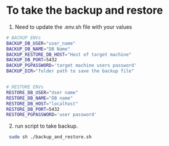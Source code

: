 # To take the backup and restore

1. Need to update the .env.sh file with your values 

```bash
# BACKUP ENVs
BACKUP_DB_USER="user_name"
BACKUP_DB_NAME="DB Name"
BACKUP_RESTORE_DB_HOST="Host of target machine"
BACKUP_DB_PORT=5432
BACKUP_PGPASSWORD='target machine users password'
BACKUP_DIR="folder path to save the backup file"


# RESTORE ENVs
RESTORE_DB_USER="User name"
RESTORE_DB_NAME="DB name"
RESTORE_DB_HOST="localhost"
RESTORE_DB_PORT=5432
RESTORE_PGPASSWORD='user password'
```

2. run script to take backup. 

```bash
 sudo sh ./backup_and_restore.sh
```